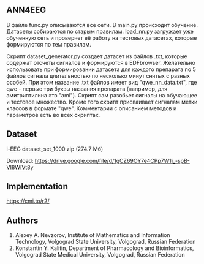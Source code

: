 <h2>ANN4EEG</h2>

В файле func.py описываются все сети. В main.py происходит обучение. Датасеты собираются по старым правилам. 
load_nn.py загружает уже обученную сеть и проверяет её работу на тестовых датасетах, которые формируются по тем правилам.

Скрипт dataset_generator.py создает датасет из файлов .txt, которые содержат отсчеты сигналов и формируются в EDFbrowser. Желательно использовать при формировании датасета для каждого препарата по 5 файлов сигнала длительностью по несколько минут снятых с разных особей. При этом название .txt файлов имеет вид "qwe_nn_data.txt", где qwe - первые три буквы названия препарата (например, для амитриптилина это "ami"). Скрипт сам разобьет сигналы на обучающее и тестовое множество.
Кроме того скрипт присваивает сигналам метки классов в формате "qwe". Комментарии с описанием методов и параметров есть во всех скриптах.

<h2>Dataset</h2>

i-EEG dataset_set_1000.zip (274.7 Мб)

Download: https://drive.google.com/file/d/1gCZ69OY7e4CPp7W1i_-spB-VI8WIVt8y

<h2>Implementation</h2>

https://cmi.to/r2/

<h2>Authors</h2>

1. Alexey A. Nevzorov, Institute of Mathematics and Information Technology, Volgograd State University, Volgograd, Russian Federation
2. Konstantin Y. Kalitin, Department of Pharmacology and Bioinformatics, Volgograd State Medical University, Volgograd, Russian Federation
